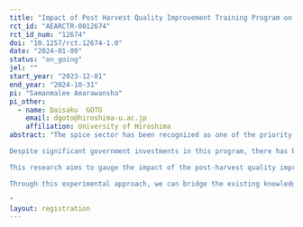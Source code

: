 ```yaml
---
title: "Impact of Post Harvest Quality Improvement Training Program on enhancing knowledge, altering production behaviour, and improving the quality of black pepper"
rct_id: "AEARCTR-0012674"
rct_id_num: "12674"
doi: "10.1257/rct.12674-1.0"
date: "2024-01-09"
status: "on_going"
jel: ""
start_year: "2023-12-01"
end_year: "2024-10-31"
pi: "Samanmalee Amarawansha"
pi_other:
  - name: Daisaku  GOTO
    email: dgoto@hiroshima-u.ac.jp
    affiliation: University of Hiroshima
abstract: "The spice sector has been recognized as one of the priority sectors in Sri Lanka's National Export Strategy, targeting superior export performance through high-value markets with high quality products. The training program on post-harvest quality improvement of black pepper represents a crucial component of the Post-Harvest Technology Investment Assistant Scheme implemented by the Department of Export Agriculture in Sri Lanka with the objective of product quality enhancement.
Despite significant government investments in this program, there has been a notable absence of impact evaluation, rendering decision-making challenging, as program allocation lacks a random basis. Moreover, existing research in the realm of agricultural training and technology adoption predominantly focuses on pre-harvest aspects, leaving a substantial gap in addressing post-harvest quality improvement. 
This research aims to gauge the impact of the post-harvest quality improvement training program on three core aspects: knowledge enhancement among farmers knowledge enhancement among farmers, behavioural shifts in pepper farmers for adopting quality measures, and the resultant quality enhancement of black pepper. Conducted through a Randomized Control Trial, the study seeks to measure the knowledge gained, behavioural changes, and the quality improvements directly influenced by the training program.
Through this experimental approach, we can bridge the existing knowledge gaps and contribute to the development of more effective, evidence-based interventions in the field of post-harvest quality improvement in black pepper.
"
layout: registration
---
```


